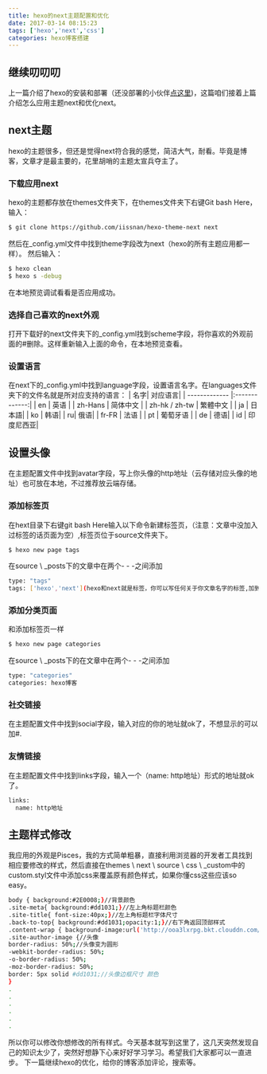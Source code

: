```yaml
---
title: hexo的next主题配置和优化
date: 2017-03-14 08:15:23
tags: ['hexo','next','css']
categories: hexo博客搭建
---
```


## 继续叨叨叨
上一篇介绍了hexo的安装和部署（还没部署的小伙伴[点这里](http://www.ccblog.win/2017/04/11/hello-world))，这篇咱们接着上篇介绍怎么应用主题next和优化next。

## next主题
hexo的主题很多，但还是觉得next符合我的感觉，简洁大气，耐看。毕竟是博客，文章才是最主要的，花里胡哨的主题太宣兵夺主了。
### 下载应用next
hexo的主题都存放在themes文件夹下，在themes文件夹下右键Git bash Here，输入：
```bash
$ git clone https://github.com/iissnan/hexo-theme-next next
```
然后在_config.yml文件中找到theme字段改为next（hexo的所有主题应用都一样）。
然后输入：
``` bash
$ hexo clean
$ hexo s -debug
```
在本地预览调试看看是否应用成功。
### 选择自己喜欢的next外观
打开下载好的next文件夹下的_config.yml找到scheme字段，将你喜欢的外观前面的#删除。这样重新输入上面的命令，在本地预览查看。
### 设置语言
在next下的_config.yml中找到language字段，设置语言名字。在languages文件夹下的文件名就是所对应支持的语言：
| 名字| 对应语言|
| ------------- |:-------------:| 
| en      | 英语 |
| zh-Hans      | 简体中文      |
| zh-hk / zh-tw | 繁體中文      |
| ja      | 日本語|
| ko      | 韩语|
| ru| 俄语|
| fr-FR      | 法语      |
| pt | 葡萄牙语      |
| de     | 德语|
| id      | 印度尼西亚|
## 设置头像
在主题配置文件中找到avatar字段，写上你头像的http地址（云存储对应头像的地址）也可放在本地，不过推荐放云端存储。
### 添加标签页
在hext目录下右键git bash Here输入以下命令新建标签页，（注意：文章中没加入过标签的话页面为空）,标签页位于source文件夹下。
``` bash
$ hexo new page tags
```
在source \ _posts下的文章中在两个- - -之间添加
``` bash
type: "tags"
tags: ['hexo','next'](hexo和next就是标签，你可以写任何关于你文章名字的标签,加到后页面就可以打开看到标签了)
```
### 添加分类页面
和添加标签页一样
``` bash
$ hexo new page categories
```
在source \ _posts下的在文章中在两个- - -之间添加
``` bash
type: "categories"
categories: hexo博客
```
### 社交链接
在主题配置文件中找到social字段，输入对应的你的地址就ok了，不想显示的可以加#.
### 友情链接
在主题配置文件中找到links字段，输入一个（name: http地址）形式的地址就ok了。
``` bash
links:
  name: http地址
```
## 主题样式修改
我应用的外观是Pisces，我的方式简单粗暴，直接利用浏览器的开发者工具找到相应要修改的样式，然后直接在themes \ next \ source \ css \ _custom中的custom.styl文件中添加css来覆盖原有颜色样式，如果你懂css这些应该so easy。
``` bash
body { background:#2E0008;}//背景颜色
.site-meta{ background:#dd1031;}//左上角标题栏颜色
.site-title{ font-size:40px;}//左上角标题栏字体尺寸
.back-to-top{ background:#dd1031;opacity:1;}//右下角返回顶部样式
.content-wrap { background-image:url('http://ooa3lxrpg.bkt.clouddn.com/1232.png?imageView2/0/q/75');background-repeat:no-repeat;background-position:right top;}//右边区域背景
.site-author-image {//头像
border-radius: 50%;//头像变为圆形
-webkit-border-radius: 50%;
-o-border-radius: 50%;
-moz-border-radius: 50%;
border: 5px solid #dd1031;//头像边框尺寸 颜色
}
.
.
.
.
.
.
```
所以你可以修改你想修改的所有样式。今天基本就写到这里了，这几天突然发现自己的知识太少了，突然好想静下心来好好学习学习。希望我们大家都可以一直进步。
下一篇继续hexo的优化，给你的博客添加评论，搜索等。